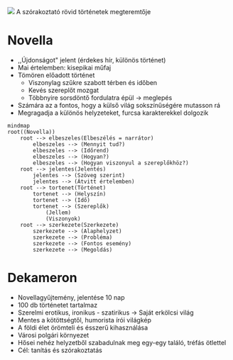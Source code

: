 ![](https://upload.wikimedia.org/wikipedia/commons/thumb/d/db/Boccaccio_by_Morghen.jpg/220px-Boccaccio_by_Morghen.jpg)
A szórakoztató rövid történetek megteremtője

# Novella

- ,,Újdonságot" jelent (érdekes hír, különös történet)
- Mai értelemben: kisepikai műfaj
- Tömören előadott történet
	- Viszonylag szűkre szabott térben és időben
	- Kevés szereplőt mozgat
	- Többnyire sorsdöntő fordulatra épül → meglepés
- Számára az a fontos, hogy a külső világ sokszínűségére mutasson rá
- Megragadja a különös helyzeteket, furcsa karakterekkel dolgozik
```mermaid
mindmap
root((Novella))
	root --> elbeszeles(Elbeszélés = narrátor)
		elbeszeles --> (Mennyit tud?)
		elbeszeles --> (Időrend)
		elbeszeles --> (Hogyan?)
		elbeszeles --> (Hogyan viszonyul a szereplőkhöz?)
	root --> jelentes(Jelentés)
		jelentes --> (Szöveg szerint)
		jelentes --> (Átvitt értelemben)
	root --> tortenet(Történet)
		tortenet --> (Helyszín)
		tortenet --> (Idő)
		tortenet --> (Szereplők)
			(Jellem)
			(Viszonyok)
	root --> szerkezete(Szerkezete)
		szerkezete --> (Alaphelyzet)
		szerkezete --> (Probléma)
		szerkezete --> (Fontos esemény)
		szerkezete --> (Megoldás)
```

# Dekameron

- Novellagyűjtemény, jelentése 10 nap
- 100 db történetet tartalmaz
- Szerelmi erotikus, ironikus - szatirikus → Saját erkölcsi világ
- Mentes a kötöttségtől, humorista írói világkép
- A földi élet örömteli és ésszerű kihasználása
- Városi polgári környezet
- Hősei nehéz helyzetből szabadulnak meg egy-egy találó, tréfás ötlettel
- Cél: tanítás és szórakoztatás
